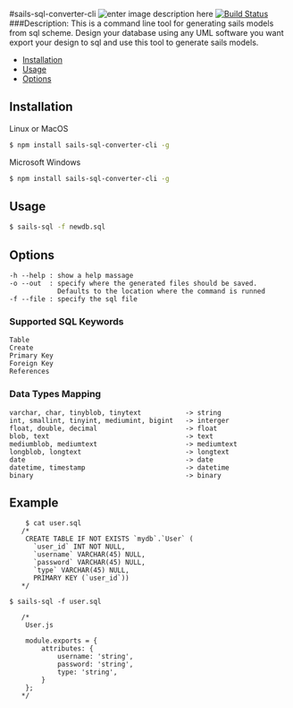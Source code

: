 #sails-sql-converter-cli
![enter image description here](http://sailsjs.org/images/bkgd_squiddy.png)
[![Build Status](https://travis-ci.org/Oteng/sails-sql-converter-cli.svg?branch=dev)](https://travis-ci.org/Oteng/sails-sql-converter-cli)
###Description:
This is a command line tool for generating sails models from sql scheme.
Design your database using any UML software you want export your design
to sql and use this tool to generate sails models.

- [Installation](#installation)
- [Usage](#usage)
- [Options](#options)


## Installation ##

Linux or MacOS

```bash
$ npm install sails-sql-converter-cli -g
```

Microsoft Windows

```bash
$ npm install sails-sql-converter-cli -g
```

## Usage ##

```bash
$ sails-sql -f newdb.sql
```

## Options ##
```
-h --help : show a help massage
-o --out  : specify where the generated files should be saved.
            Defaults to the location where the command is runned
-f --file : specify the sql file
````
### Supported SQL Keywords
```
Table
Create
Primary Key
Foreign Key
References
```
### Data Types Mapping
```
varchar, char, tinyblob, tinytext           -> string
int, smallint, tinyint, mediumint, bigint   -> interger
float, double, decimal                      -> float
blob, text                                  -> text
mediumblob, mediumtext                      -> mediumtext
longblob, longtext                          -> longtext
date                                        -> date
datetime, timestamp                         -> datetime
binary                                      -> binary
```



## Example

````
    $ cat user.sql
   /*
    CREATE TABLE IF NOT EXISTS `mydb`.`User` (
      `user_id` INT NOT NULL,
      `username` VARCHAR(45) NULL,
      `password` VARCHAR(45) NULL,
      `type` VARCHAR(45) NULL,
      PRIMARY KEY (`user_id`))
   */

$ sails-sql -f user.sql

   /*
    User.js

    module.exports = {
        attributes: {
            username: 'string',
            password: 'string',
            type: 'string',
        }
    };
   */
````


